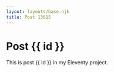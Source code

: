 ```yaml
---
layout: layouts/base.njk
title: Post 13615
---
```


# Post {{ id }}

This is post {{ id }} in my Eleventy project.
